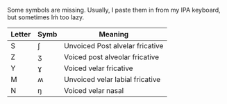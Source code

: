 Some symbols are missing. Usually, I paste them in from my
IPA keyboard, but sometimes Iḿ too lazy.

|Letter|Symb|Meaning|
|-|-|-|
|S|ʃ|Unvoiced Post alvelar fricative
|Z|ʒ|Voiced post alveolar fricative
|Y|ɣ|Voiced velar fricative
|M|ʍ|Unvoiced velar labial fricative
|N|ŋ|Voiced velar nasal


